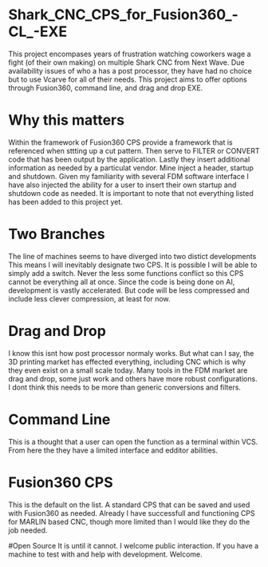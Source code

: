 # Shark_CNC_CPS_for_Fusion360_-CL_-EXE
This project encompases years of frustration watching coworkers wage a fight (of their own making) on multiple Shark CNC from Next Wave. Due availability issues of who a has a post processor, they have had no choice but to use Vcarve for all of their needs. This project aims to offer options through Fusion360, command line, and drag and drop EXE. 

# Why this matters
Within the framework of Fusion360 CPS provide a framework that is referenced when sttting up a cut pattern. 
Then serve to FILTER or CONVERT code that has been output by the application. 
Lastly they insert additional information as needed by a particulat vendor. 
Mine inject a header, startup and shutdown. 
Given my familiarity with several FDM software interface I have also injected the ability for a user to insert their own startup and shutdown code as needed.
It is important to note that not everything listed has been added to this project yet. 

# Two Branches
The line of machines seems to have diverged into two distict developments 
This means I will inevitably designate two CPS. 
It is possible I will be able to simply add a switch.
Never the less some functions conflict so this CPS cannot be everything all at once. 
Since the code is being done on AI, development is vastly accelerated. But code will be less compressed and include less clever compression, at least for now. 

# Drag and Drop
I know this isnt how post processor normaly works. But what can I say, the 3D printing market has effected everything, including CNC which is why they even exist on a small scale today. Many tools in the FDM market are drag and drop, some just work and others have more robust configurations. I dont think this needs to be more than generic conversions and filters.

# Command Line
This is a thought that a user can open the function as a terminal within VCS. 
From here the they have a limited interface and edditor abilities. 

# Fusion360 CPS
This is the default on the list. A standard CPS that can be saved and used with Fusion360 as needed. 
Already I have successfull and functioning CPS for MARLIN based CNC, though more limited than I would like they do the job needed. 

#Open Source
It is until it cannot.
I welcome public interaction. If you have a machine to test with and help with development. Welcome.
